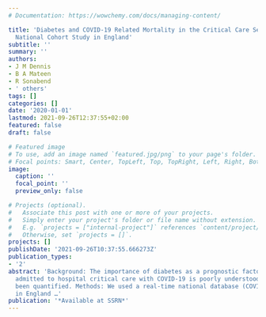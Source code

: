 ```yaml
---
# Documentation: https://wowchemy.com/docs/managing-content/

title: 'Diabetes and COVID-19 Related Mortality in the Critical Care Setting: A Real-Time
  National Cohort Study in England'
subtitle: ''
summary: ''
authors:
- J M Dennis
- B A Mateen
- R Sonabend
- ' others'
tags: []
categories: []
date: '2020-01-01'
lastmod: 2021-09-26T12:37:55+02:00
featured: false
draft: false

# Featured image
# To use, add an image named `featured.jpg/png` to your page's folder.
# Focal points: Smart, Center, TopLeft, Top, TopRight, Left, Right, BottomLeft, Bottom, BottomRight.
image:
  caption: ''
  focal_point: ''
  preview_only: false

# Projects (optional).
#   Associate this post with one or more of your projects.
#   Simply enter your project's folder or file name without extension.
#   E.g. `projects = ["internal-project"]` references `content/project/deep-learning/index.md`.
#   Otherwise, set `projects = []`.
projects: []
publishDate: '2021-09-26T10:37:55.666273Z'
publication_types:
- '2'
abstract: 'Background: The importance of diabetes as a prognostic factor in people
  admitted to hospital critical care with COVID-19 is poorly understood and has not
  been quantified. Methods: We used a real-time national database (COVID-19 Hospitalisation
  in England …'
publication: '*Available at SSRN*'
---
```

